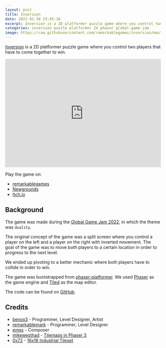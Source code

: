 ```yaml
---
layout: post
title: Inversion
date: 2022-01-30 23:45:10
excerpt: Inversion is a 2D platformer puzzle game where you control two players that have to come together to win.
categories: inversion puzzle platformer 2d phaser global-game-jam
image: https://raw.githubusercontent.com/remarkablegames/inversion/master/public/screenshot.png
---
```


[Inversion](https://remarkablegames.org/inversion/) is a 2D platformer puzzle game where you control two players that have to come together to win.

<iframe src="https://remarkablegames.org/inversion/" frameBorder="0" width="100%" height="350px"></iframe>

Play the game on:

- [remarkablegames](https://remarkablegames.org/inversion/)
- [Newgrounds](https://www.newgrounds.com/portal/view/831514)
- [Itch.io](https://remarkablegames.itch.io/inversion)

## Background

The game was made during the [Global Game Jam 2022](https://globalgamejam.org/2022/games/inversion-7), in which the theme was `duality`.

The original concept of the game was a split screen where you control a player on the left and a player on the right with inverted movement. The goal of the game was to move both players to a certain location in order to progress to the next level.

We ended up pivoting to a better mechanic where both players have to collide in order to win.

The game was bootstrapped from [phaser-platformer](https://github.com/remarkablegames/phaser-platformer). We used [Phaser](https://phaser.io/) as the game engine and [Tiled](https://www.mapeditor.org/) as the map editor.

The code can be found on [GitHub](https://github.com/remarkablegames/inversion).

## Credits

- [benox3](https://github.com/benox3) - Programmer, Level Designer, Artist
- [remarkablemark](https://github.com/remarkablemark) - Programmer, Level Designer
- [emex](https://soundcloud.com/emex-music/inversion) - Composer
- [mikewesthad](https://github.com/mikewesthad) - [Tilemaps in Phaser 3](https://github.com/mikewesthad/phaser-3-tilemap-blog-posts)
- [0x72](https://itch.io/profile/0x72) - [16x16 Industrial Tileset](https://0x72.itch.io/16x16-industrial-tileset)
